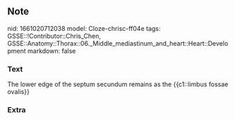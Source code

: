 ## Note
nid: 1661020712038
model: Cloze-chrisc-ff04e
tags: GSSE::!Contributor::Chris_Chen, GSSE::Anatomy::Thorax::06._Middle_mediastinum_and_heart::Heart::Development
markdown: false

### Text
<div class='toggle'>
  The lower edge of the septum secundum remains as the {{c1::limbus
  fossae ovalis}}
</div>

### Extra

